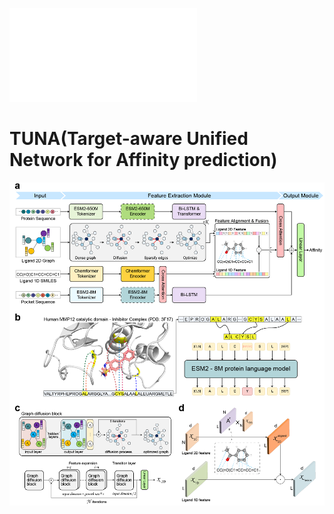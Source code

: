 ![header](images/head.pdf)
# TUNA(Target-aware Unified Network for Affinity prediction)

![main_fig](images/main_fig.png)
